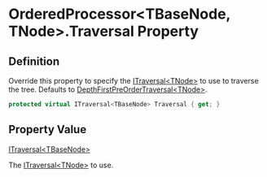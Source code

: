 # OrderedProcessor&lt;TBaseNode, TNode&gt;.Traversal Property
## Definition

Override this property to specify the [ITraversal&lt;TNode&gt;](MrKWatkins.Ast.Traversal.ITraversal-1.md) to use to traverse the tree. Defaults to [DepthFirstPreOrderTraversal&lt;TNode&gt;](MrKWatkins.Ast.Traversal.DepthFirstPreOrderTraversal-1.md).

```c#
protected virtual ITraversal<TBaseNode> Traversal { get; }
```

## Property Value

[ITraversal&lt;TBaseNode&gt;](MrKWatkins.Ast.Traversal.ITraversal-1.md)

The [ITraversal&lt;TNode&gt;](MrKWatkins.Ast.Traversal.ITraversal-1.md) to use.
